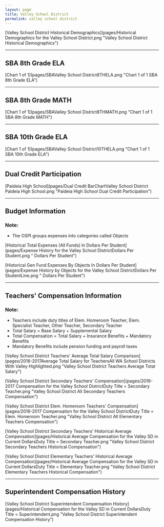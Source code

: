 ```yaml
---
layout: page
title: Valley School District
permalink: valley school district
---
```



[Valley School District Historical Demographics](pages/Historical Demographics for the Valley School District.png "Valley School District Historical Demographics")

___

## SBA 8th Grade ELA

[Chart 1 of 1](pages/SBAValley School District8THELA.png "Chart 1 of 1 SBA 8th Grade ELA")


___

## SBA 8th Grade MATH

[Chart 1 of 1](pages/SBAValley School District8THMATH.png "Chart 1 of 1 SBA 8th Grade MATH")


___

## SBA 10th Grade ELA

[Chart 1 of 1](pages/SBAValley School District10THELA.png "Chart 1 of 1 SBA 10th Grade ELA")


___

## Dual Credit Participation

[Paideia High School](pages/Dual Credit BarChartValley School District Paideia High School.png "Paideia High School Dual Credit Participation")


___

## Budget Information
### Note:
- The OSPI groups expenses into categories called Objects

[Historical Total Expenses (All Funds) In Dollars Per Student](pages/Expense History for the Valley School DistrictDollars Per Student.png " Dollars Per Student")

[Historical Gen Fund Expenses By Objects In Dollars Per Student](pages/Expense History by Objects for the Valley School DistrictDollars Per StudentLine.png " Dollars Per Student")


___

## Teachers' Compensation Information
### Note:
- Teachers include duty titles of Elem. Homeroom Teacher, Elem. Specialist Teacher, Other Teacher, Secondary Teacher
- Total Salary = Base Salary + Supplemental Salary
- Total Compensation = Total Salary + Insurance Benefits + Mandatory Benefits
- Mandatory Benefits include pension funding and payroll taxes

[Valley School District Teachers' Average Total Salary Comparison](pages/2016-2017Average Total Salary for TeachersAll WA School Districts With Valley Highlighted.png "Valley School District Teachers Average Total Salary")

[Valley School District Secondary Teachers' Compensation](pages/2016-2017 Compensation for the Valley School DistrictDuty Title = Secondary Teacher.png "Valley School District All Secondary Teachers Compensation")

[Valley School District Elem. Homeroom Teachers' Compensation](pages/2016-2017 Compensation for the Valley School DistrictDuty Title = Elem. Homeroom Teacher.png "Valley School District All Elementary Teachers Compensation")

[Valley School District Secondary Teachers' Historical Average Compensation](pages/Historical Average Compensation for the Valley SD in Current DollarsDuty Title = Secondary Teacher.png "Valley School District Secondary Teachers Historical Compensation")

[Valley School District Elementary Teachers' Historical Average Compensation](pages/Historical Average Compensation for the Valley SD in Current DollarsDuty Title = Elementary Teacher.png "Valley School District Elementary Teachers Historical Compensation")


___

## Superintendent Compensation History

[Valley School District Superintendent Compensation History](pages/Historical Compensation for the Valley SD in Current DollarsDuty Title = Superintendent.png "Valley School District Superintendent Compensation History")

